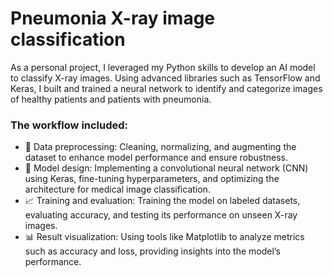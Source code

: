 # Pneumonia X-ray image classification

As a personal project, I leveraged my Python skills to develop an AI model to classify X-ray images. Using advanced libraries such as TensorFlow and Keras, I built and trained a neural network to identify and categorize images of healthy patients and patients with pneumonia.

### The workflow included:

- 📝 Data preprocessing: Cleaning, normalizing, and augmenting the dataset to enhance model performance and ensure robustness.
- 🧠 Model design: Implementing a convolutional neural network (CNN) using Keras, fine-tuning hyperparameters, and optimizing the architecture for medical image classification.
- 📈 Training and evaluation: Training the model on labeled datasets, evaluating accuracy, and testing its performance on unseen X-ray images.
- 📊 Result visualization: Using tools like Matplotlib to analyze metrics such as accuracy and loss, providing insights into the model’s performance.

